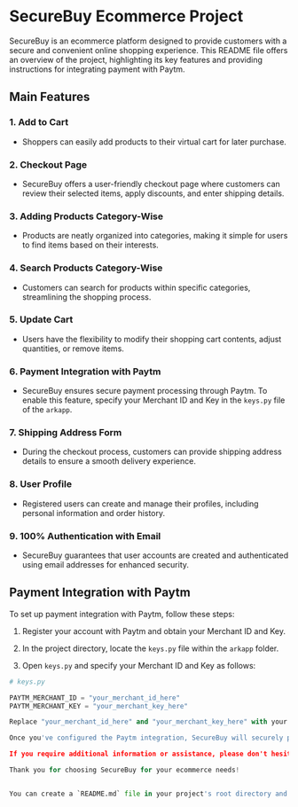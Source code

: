 # SecureBuy Ecommerce Project

SecureBuy is an ecommerce platform designed to provide customers with a secure and convenient online shopping experience. This README file offers an overview of the project, highlighting its key features and providing instructions for integrating payment with Paytm.

## Main Features

### 1. Add to Cart
- Shoppers can easily add products to their virtual cart for later purchase.

### 2. Checkout Page
- SecureBuy offers a user-friendly checkout page where customers can review their selected items, apply discounts, and enter shipping details.

### 3. Adding Products Category-Wise
- Products are neatly organized into categories, making it simple for users to find items based on their interests.

### 4. Search Products Category-Wise
- Customers can search for products within specific categories, streamlining the shopping process.

### 5. Update Cart
- Users have the flexibility to modify their shopping cart contents, adjust quantities, or remove items.

### 6. Payment Integration with Paytm
- SecureBuy ensures secure payment processing through Paytm. To enable this feature, specify your Merchant ID and Key in the `keys.py` file of the `arkapp`.

### 7. Shipping Address Form
- During the checkout process, customers can provide shipping address details to ensure a smooth delivery experience.

### 8. User Profile
- Registered users can create and manage their profiles, including personal information and order history.

### 9. 100% Authentication with Email
- SecureBuy guarantees that user accounts are created and authenticated using email addresses for enhanced security.

## Payment Integration with Paytm

To set up payment integration with Paytm, follow these steps:

1. Register your account with Paytm and obtain your Merchant ID and Key.

2. In the project directory, locate the `keys.py` file within the `arkapp` folder.

3. Open `keys.py` and specify your Merchant ID and Key as follows:

```python
# keys.py

PAYTM_MERCHANT_ID = "your_merchant_id_here"
PAYTM_MERCHANT_KEY = "your_merchant_key_here"

Replace "your_merchant_id_here" and "your_merchant_key_here" with your actual Paytm Merchant ID and Key.

Once you've configured the Paytm integration, SecureBuy will securely process payments through Paytm.

If you require additional information or assistance, please don't hesitate to reach out for support.

Thank you for choosing SecureBuy for your ecommerce needs!


You can create a `README.md` file in your project's root directory and paste the content above into it.
